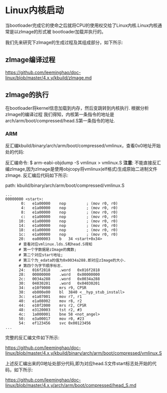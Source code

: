 Linux内核启动
========================================

当bootloader完成它的使命之后就将CPU的使用权交给了Linux内核.Linux内核通常是以zImage的形式被
bootloader加载并执行的。

我们先来研究下zImage的生成过程及其组成部分，如下所示:

zImage编译过程
----------------------------------------

https://github.com/leeminghao/doc-linux/blob/master/4.x.y/kbuild/zImage.md

zImage的执行
----------------------------------------

在bootloader将kernel信息加载到内存，然后变跳转到内核执行. 根据分析zImage的编译过程
我们得知，内核第一条指令的地址是arch/arm/boot/compressed/head.S第一条指令的地址.

### ARM

反汇编kbuild/binary/arch/arm/boot/compressed/vmlinux，查看0x0地址开始处的代码:

反汇编命令: $ arm-eabi-objdump -S vmlinux > vmlinux.S
**注意**: 不能直接反汇编zImage,因为zImage是使用objcopy将vmlinux(elf格式)生成原始二进制文件zImage.
反汇编后代码如下所示:

path: kbuild/binary/arch/arm/boot/compressed/vmlinux.S
```
...
00000000 <start>:
       0:	e1a00000 	nop			; (mov r0, r0)
       4:	e1a00000 	nop			; (mov r0, r0)
       8:	e1a00000 	nop			; (mov r0, r0)
       c:	e1a00000 	nop			; (mov r0, r0)
      10:	e1a00000 	nop			; (mov r0, r0)
      14:	e1a00000 	nop			; (mov r0, r0)
      18:	e1a00000 	nop			; (mov r0, r0)
      1c:	e1a00000 	nop			; (mov r0, r0)
      20:	ea000003 	b	34 <start+0x34>
      # 查看对应vmlinux.lds.S和head.S得知
      # 第一个字数据是zImage的魔数;
      # 第二个对应start地址;
      # 第三个为_edata的值为0x0034a288.即对应zImage的大小.
      # 第四个为字节顺序标志.
      24:	016f2818 	.word	0x016f2818
      28:	00000000 	.word	0x00000000
      2c:	0034a288 	.word	0x0034a288
      30:	04030201 	.word	0x04030201
      34:	e10f9000 	mrs	r9, CPSR
      38:	eb000e00 	bl	3840 <__hyp_stub_install>
      3c:	e1a07001 	mov	r7, r1
      40:	e1a08002 	mov	r8, r2
      44:	e10f2000 	mrs	r2, CPSR
      48:	e3120003 	tst	r2, #3
      4c:	1a000001 	bne	58 <not_angel>
      50:	e3a00017 	mov	r0, #23
      54:	ef123456 	svc	0x00123456
...
```

完整的反汇编文件如下所示:

https://github.com/leeminghao/doc-linux/blob/master/4.x.y/kbuild/binary/arch/arm/boot/compressed/vmlinux.S

上述反汇编出来的0地址处部分代码,即为对应head.S文件start标志处开始的代码，如下所示:

https://github.com/leeminghao/doc-linux/blob/master/4.x.y/arch/arm/boot/compressed/head_S.md
